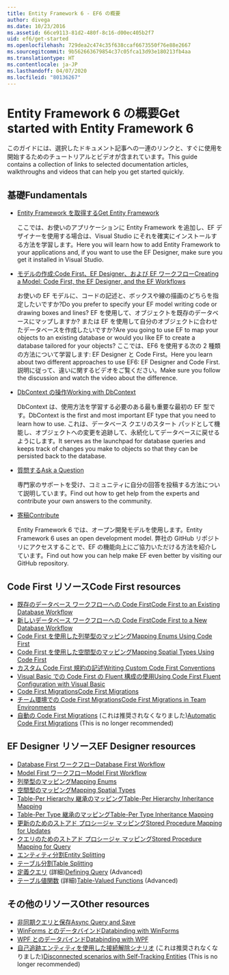 ```yaml
---
title: Entity Framework 6 - EF6 の概要
author: divega
ms.date: 10/23/2016
ms.assetid: 66ce9113-81d2-480f-8c16-d00ec405b2f7
uid: ef6/get-started
ms.openlocfilehash: 729dea2c474c35f638ccaf6673550f76e88e2667
ms.sourcegitcommit: 9b562663679854c37c05fca13d93e180213fb4aa
ms.translationtype: HT
ms.contentlocale: ja-JP
ms.lasthandoff: 04/07/2020
ms.locfileid: "80136267"
---
```

# <a name="get-started-with-entity-framework-6"></a><span data-ttu-id="57998-102">Entity Framework 6 の概要</span><span class="sxs-lookup"><span data-stu-id="57998-102">Get started with Entity Framework 6</span></span>

<span data-ttu-id="57998-103">このガイドには、選択したドキュメント記事への一連のリンクと、すぐに使用を開始するためのチュートリアルとビデオが含まれています。</span><span class="sxs-lookup"><span data-stu-id="57998-103">This guide contains a collection of links to selected documentation articles, walkthroughs and videos that can help you get started quickly.</span></span>

## <a name="fundamentals"></a><span data-ttu-id="57998-104">基礎</span><span class="sxs-lookup"><span data-stu-id="57998-104">Fundamentals</span></span>

* [<span data-ttu-id="57998-105">Entity Framework を取得する</span><span class="sxs-lookup"><span data-stu-id="57998-105">Get Entity Framework</span></span>](~/ef6/fundamentals/install.md)

  <span data-ttu-id="57998-106">ここでは、お使いのアプリケーションに Entity Framework を追加し、EF デザイナーを使用する場合は、Visual Studio にそれを確実にインストールする方法を学習します。</span><span class="sxs-lookup"><span data-stu-id="57998-106">Here you will learn how to add Entity Framework to your applications and, if you want to use the EF Designer, make sure you get it installed in Visual Studio.</span></span>

* [<span data-ttu-id="57998-107">モデルの作成:Code First、EF Designer、および EF ワークフロー</span><span class="sxs-lookup"><span data-stu-id="57998-107">Creating a Model: Code First, the EF Designer, and the EF Workflows</span></span>](~/ef6/modeling/index.md)

  <span data-ttu-id="57998-108">お使いの EF モデルに、コードの記述と、ボックスや線の描画のどちらを指定したいですか?</span><span class="sxs-lookup"><span data-stu-id="57998-108">Do you prefer to specify your EF model writing code or drawing boxes and lines?</span></span>
<span data-ttu-id="57998-109">EF を使用して、オブジェクトを既存のデータベースにマップしますか? または EF を使用して自分のオブジェクトに合わせたデータベースを作成したいですか?</span><span class="sxs-lookup"><span data-stu-id="57998-109">Are you going to use EF to map your objects to an existing database or would you like EF to create a database tailored for your objects?</span></span>
<span data-ttu-id="57998-110">ここでは、EF6 を使用する次の 2 種類の方法について学習します: EF Designer と Code First。</span><span class="sxs-lookup"><span data-stu-id="57998-110">Here you learn about two different approaches to use EF6: EF Designer and Code First.</span></span>
<span data-ttu-id="57998-111">説明に従って、違いに関するビデオをご覧ください。</span><span class="sxs-lookup"><span data-stu-id="57998-111">Make sure you follow the discussion and watch the video about the difference.</span></span>

* [<span data-ttu-id="57998-112">DbContext の操作</span><span class="sxs-lookup"><span data-stu-id="57998-112">Working with DbContext</span></span>](~/ef6/fundamentals/working-with-dbcontext.md)

  <span data-ttu-id="57998-113">DbContext は、使用方法を学習する必要のある最も重要な最初の EF 型です。</span><span class="sxs-lookup"><span data-stu-id="57998-113">DbContext is the first and most important EF type that you need to learn how to use.</span></span> <span data-ttu-id="57998-114">これは、データベース クエリのスタート パッドとして機能し、オブジェクトへの変更を追跡して、永続化してデータベースに戻せるようにします。</span><span class="sxs-lookup"><span data-stu-id="57998-114">It serves as the launchpad for database queries and keeps track of changes you make to objects so that they can be persisted back to the database.</span></span>

* [<span data-ttu-id="57998-115">質問する</span><span class="sxs-lookup"><span data-stu-id="57998-115">Ask a Question</span></span>](~/ef6/resources/get-help.md)

  <span data-ttu-id="57998-116">専門家のサポートを受け、コミュニティに自分の回答を投稿する方法について説明しています。</span><span class="sxs-lookup"><span data-stu-id="57998-116">Find out how to get help from the experts and contribute your own answers to the community.</span></span>

* [<span data-ttu-id="57998-117">寄稿</span><span class="sxs-lookup"><span data-stu-id="57998-117">Contribute</span></span>](https://github.com/aspnet/EntityFramework6/)

  <span data-ttu-id="57998-118">Entity Framework 6 では、オープン開発モデルを使用します。</span><span class="sxs-lookup"><span data-stu-id="57998-118">Entity Framework 6 uses an open development model.</span></span> <span data-ttu-id="57998-119">弊社の GitHub リポジトリにアクセスすることで、EF の機能向上にご協力いただける方法を紹介しています。</span><span class="sxs-lookup"><span data-stu-id="57998-119">Find out how you can help make EF even better by visiting our GitHub repository.</span></span>

## <a name="code-first-resources"></a><span data-ttu-id="57998-120">Code First リソース</span><span class="sxs-lookup"><span data-stu-id="57998-120">Code First resources</span></span>

  - [<span data-ttu-id="57998-121">既存のデータベース ワークフローへの Code First</span><span class="sxs-lookup"><span data-stu-id="57998-121">Code First to an Existing Database Workflow</span></span>](~/ef6/modeling/code-first/workflows/existing-database.md)
  - [<span data-ttu-id="57998-122">新しいデータベース ワークフローへの Code First</span><span class="sxs-lookup"><span data-stu-id="57998-122">Code First to a New Database Workflow</span></span>](~/ef6/modeling/code-first/workflows/new-database.md)
  - [<span data-ttu-id="57998-123">Code First を使用した列挙型のマッピング</span><span class="sxs-lookup"><span data-stu-id="57998-123">Mapping Enums Using Code First</span></span>](~/ef6/modeling/code-first/data-types/enums.md)
  - [<span data-ttu-id="57998-124">Code First を使用した空間型のマッピング</span><span class="sxs-lookup"><span data-stu-id="57998-124">Mapping Spatial Types Using Code First</span></span>](~/ef6/modeling/code-first/data-types/spatial.md)
  - [<span data-ttu-id="57998-125">カスタム Code First 規約の記述</span><span class="sxs-lookup"><span data-stu-id="57998-125">Writing Custom Code First Conventions</span></span>](~/ef6/modeling/code-first/conventions/custom.md)
  - [<span data-ttu-id="57998-126">Visual Basic での Code First の Fluent 構成の使用</span><span class="sxs-lookup"><span data-stu-id="57998-126">Using Code First Fluent Configuration with Visual Basic</span></span>](~/ef6/modeling/code-first/fluent/vb.md)
  - [<span data-ttu-id="57998-127">Code First Migrations</span><span class="sxs-lookup"><span data-stu-id="57998-127">Code First Migrations</span></span>](~/ef6/modeling/code-first/migrations/index.md)
  - [<span data-ttu-id="57998-128">チーム環境での Code First Migrations</span><span class="sxs-lookup"><span data-stu-id="57998-128">Code First Migrations in Team Environments</span></span>](~/ef6/modeling/code-first/migrations/teams.md)
  - <span data-ttu-id="57998-129">[自動の Code First Migrations](~/ef6/modeling/code-first/migrations/automatic.md) (これは推奨されなくなりました)</span><span class="sxs-lookup"><span data-stu-id="57998-129">[Automatic Code First Migrations](~/ef6/modeling/code-first/migrations/automatic.md) (This is no longer recommended)</span></span>

## <a name="ef-designer-resources"></a><span data-ttu-id="57998-130">EF Designer リソース</span><span class="sxs-lookup"><span data-stu-id="57998-130">EF Designer resources</span></span>
  - [<span data-ttu-id="57998-131">Database First ワークフロー</span><span class="sxs-lookup"><span data-stu-id="57998-131">Database First Workflow</span></span>](~/ef6/modeling/designer/workflows/database-first.md)
  - [<span data-ttu-id="57998-132">Model First ワークフロー</span><span class="sxs-lookup"><span data-stu-id="57998-132">Model First Workflow</span></span>](~/ef6/modeling/designer/workflows/model-first.md)
  - [<span data-ttu-id="57998-133">列挙型のマッピング</span><span class="sxs-lookup"><span data-stu-id="57998-133">Mapping Enums</span></span>](~/ef6/modeling/designer/data-types/enums.md)
  - [<span data-ttu-id="57998-134">空間型のマッピング</span><span class="sxs-lookup"><span data-stu-id="57998-134">Mapping Spatial Types</span></span>](~/ef6/modeling/designer/data-types/spatial.md)
  - [<span data-ttu-id="57998-135">Table-Per Hierarchy 継承のマッピング</span><span class="sxs-lookup"><span data-stu-id="57998-135">Table-Per Hierarchy Inheritance Mapping</span></span>](~/ef6/modeling/designer/inheritance/tph.md)
  - [<span data-ttu-id="57998-136">Table-Per Type 継承のマッピング</span><span class="sxs-lookup"><span data-stu-id="57998-136">Table-Per Type Inheritance Mapping</span></span>](~/ef6/modeling/designer/inheritance/tpt.md)
  - [<span data-ttu-id="57998-137">更新のためのストアド プロシージャ マッピング</span><span class="sxs-lookup"><span data-stu-id="57998-137">Stored Procedure Mapping for Updates</span></span>](~/ef6/modeling/designer/stored-procedures/cud.md)
  - [<span data-ttu-id="57998-138">クエリのためのストアド プロシージャ マッピング</span><span class="sxs-lookup"><span data-stu-id="57998-138">Stored Procedure Mapping for Query</span></span>](~/ef6/modeling/designer/stored-procedures/query.md)
  - [<span data-ttu-id="57998-139">エンティティ分割</span><span class="sxs-lookup"><span data-stu-id="57998-139">Entity Splitting</span></span>](~/ef6/modeling/designer/entity-splitting.md)
  - [<span data-ttu-id="57998-140">テーブル分割</span><span class="sxs-lookup"><span data-stu-id="57998-140">Table Splitting</span></span>](~/ef6/modeling/designer/table-splitting.md)
  - <span data-ttu-id="57998-141">[定義クエリ](~/ef6/modeling/designer/advanced/defining-query.md) (詳細)</span><span class="sxs-lookup"><span data-stu-id="57998-141">[Defining Query](~/ef6/modeling/designer/advanced/defining-query.md) (Advanced)</span></span>
  - <span data-ttu-id="57998-142">[テーブル値関数](~/ef6/modeling/designer/advanced/tvfs.md) (詳細)</span><span class="sxs-lookup"><span data-stu-id="57998-142">[Table-Valued Functions](~/ef6/modeling/designer/advanced/tvfs.md) (Advanced)</span></span>

## <a name="other-resources"></a><span data-ttu-id="57998-143">その他のリソース</span><span class="sxs-lookup"><span data-stu-id="57998-143">Other resources</span></span>
  - [<span data-ttu-id="57998-144">非同期クエリと保存</span><span class="sxs-lookup"><span data-stu-id="57998-144">Async Query and Save</span></span>](~/ef6/fundamentals/async.md)
  - [<span data-ttu-id="57998-145">WinForms とのデータバインド</span><span class="sxs-lookup"><span data-stu-id="57998-145">Databinding with WinForms</span></span>](~/ef6/fundamentals/databinding/winforms.md)
  - [<span data-ttu-id="57998-146">WPF とのデータバインド</span><span class="sxs-lookup"><span data-stu-id="57998-146">Databinding with WPF</span></span>](~/ef6/fundamentals/databinding/wpf.md)
  - <span data-ttu-id="57998-147">[自己追跡エンティティを使用した接続解除シナリオ](~/ef6/fundamentals/disconnected-entities/self-tracking-entities/walkthrough.md) (これは推奨されなくなりました)</span><span class="sxs-lookup"><span data-stu-id="57998-147">[Disconnected scenarios with Self-Tracking Entities](~/ef6/fundamentals/disconnected-entities/self-tracking-entities/walkthrough.md) (This is no longer recommended)</span></span>

